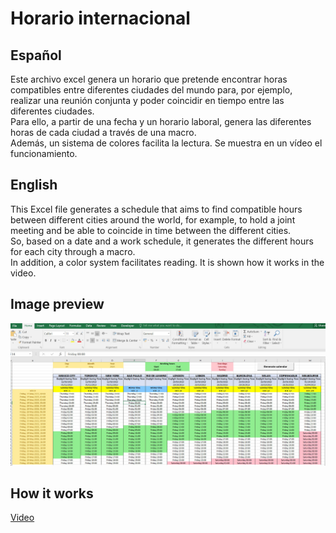 # Horario internacional
## Español
Este archivo excel genera un horario que pretende encontrar horas compatibles entre diferentes ciudades del mundo para, por ejemplo, realizar una reunión conjunta y poder coincidir en tiempo entre las diferentes ciudades.  
Para ello, a partir de una fecha y un horario laboral, genera las diferentes horas de cada ciudad a través de una macro.  
Además, un sistema de colores facilita la lectura.
Se muestra en un vídeo el funcionamiento.

## English
This Excel file generates a schedule that aims to find compatible hours between different cities around the world, for example, to hold a joint meeting and be able to coincide in time between the different cities.  
So, based on a date and a work schedule, it generates the different hours for each city through a macro.  
In addition, a color system facilitates reading.
It is shown how it works in the video.

## Image preview
![Preview](https://raw.githubusercontent.com/isromar/excel/main/Horario%20internacional/preview.jpg)

## How it works
[Video](https://youtu.be/mYfHo7veCEA)

